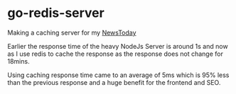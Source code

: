# go-redis-server

Making a caching server for my [NewsToday](https://newstoday24.tech/)

Earlier the response time of the heavy NodeJs Server is around 1s and now as I use redis to cache the response as the response does not change for 18mins.

Using caching response time came to an average of 5ms which is 95% less than the previous response and a huge benefit for the frontend and SEO.


